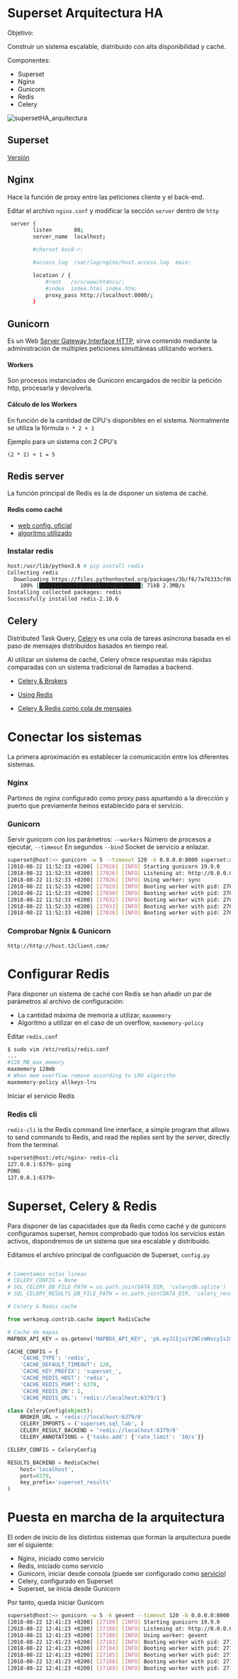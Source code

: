 # Superset Arquitectura HA

Objetivo:

Construir un sistema escalable, distribuido con alta disponibilidad y caché.

Componentes:

* Superset
* Nginx
* Gunicorn
* Redis
* Celery

![supersetHA_arquitectura](/uploads/de8392b6dec1d89ab530e99ccf4e0261/supersetHA_arquitectura.PNG)


## Superset 

[Versión](http://host.t2client.site/static/assets/version_info.json) 

## Nginx

Hace la función de proxy entre las peticiones cliente y el back-end.

Editar el archivo `nginx.conf` y modificar la sección `server` dentro de `http`

```bash
 server {
        listen       80;
        server_name  localhost;

        #charset koi8-r;

        #access_log  /var/log/nginx/host.access.log  main;

        location / {
            #root   /srv/www/htdocs/;
            #index  index.html index.htm;
            proxy_pass http://localhost:8000/;
        }
```


## Gunicorn 

Es un Web [Server Gateway Interface HTTP](http://docs.gunicorn.org/en/stable/index.html), sirve contenido mediante la administración de múltiples peticiones simultáneas utilizando workers.

#### Workers

Son procesos instanciados de Gunicorn encargados de recibir la petición http, procesarla y devolverla.

#### Cálculo de los Workers

En función de la cantidad de CPU's disponibles en el sistema. Normalmente se utiliza la fórmula `n * 2 + 1`

Ejemplo para un sistema con 2 CPU's
```
(2 * 2) + 1 = 5
```

## Redis server

La función principal de Redis es la de disponer un sistema de caché.

#### Redis como caché

* [web config. oficial](https://redis.io/topics/config)
* [algoritmo utilizado](https://redis.io/topics/lru-cache)

### Instalar redis
```sh
host:/usr/lib/python3.6 # pip install redis
Collecting redis
  Downloading https://files.pythonhosted.org/packages/3b/f6/7a76333cf0b9251ecf49efff635015171843d9b977e4ffcf59f9c4428052/redis-2.10.6-py2.py3-none-any.whl (64kB)
    100% |████████████████████████████████| 71kB 2.3MB/s
Installing collected packages: redis
Successfully installed redis-2.10.6
```

## Celery

Distributed Task Query, [Celery](http://www.celeryproject.org/) es una cola de tareas asíncrona basada en el paso de mensajes distribuidos basados en tiempo real.  

Al utilizar un sistema de caché, Celery ofrece respuestas más rápidas comparadas con un sistema tradicional de llamadas a backend.

* [Celery & Brokers](http://docs.celeryproject.org/en/latest/getting-started/brokers/index.html)

* [Using Redis](http://docs.celeryproject.org/en/latest/getting-started/brokers/redis.html)

* [Celery & Redis como cola de mensajes](http://docs.celeryproject.org/en/v2.3.3/tutorials/otherqueues.html)

# Conectar los sistemas

La primera aproximación es establecer la comunicación entre los diferentes sistemas.

### Nginx 

Partimos de nginx configurado como proxy pass apuntando a la dirección y puerto que previamente hemos establecido para el servicio.

### Gunicorn

Servir gunicorn con los parámetros: `--workers` Número de procesos a ejecutar, `--timeout` En segundos `--bind` Socket de servicio a enlazar.  

```bash
superset@host:~> gunicorn -w 5 --timeout 120 -b 0.0.0.0:8000 superset:app
[2018-08-22 11:52:33 +0200] [27026] [INFO] Starting gunicorn 19.9.0
[2018-08-22 11:52:33 +0200] [27026] [INFO] Listening at: http://0.0.0.0:8000 (27026)
[2018-08-22 11:52:33 +0200] [27026] [INFO] Using worker: sync
[2018-08-22 11:52:33 +0200] [27029] [INFO] Booting worker with pid: 27029
[2018-08-22 11:52:33 +0200] [27030] [INFO] Booting worker with pid: 27030
[2018-08-22 11:52:33 +0200] [27032] [INFO] Booting worker with pid: 27032
[2018-08-22 11:52:33 +0200] [27033] [INFO] Booting worker with pid: 27033
[2018-08-22 11:52:33 +0200] [27036] [INFO] Booting worker with pid: 27036
```
### Comprobar Ngnix & Gunicorn

``` 
http://http://host.t2client.com/
```

# Configurar Redis

Para disponer un sistema de caché con Redis se han añadir un par de parámetros al archivo de configuración:

*  La cantidad máxima de memoria a utilizar, `maxmemory`
*  Algoritmo a utilizar en el caso de un overflow, `maxmemory-policy`

Editar `redis.conf`

```bash
$ sudo vim /etc/redis/redis.conf
...
#128_MB_max_memory
maxmemory 128mb
# When mem overflow remove according to LRU algorithm
maxmemory-policy allkeys-lru
```
Iniciar el servicio Redis

### Redis cli

`redis-cli` is the Redis command line interface, a simple program that allows to send commands to Redis, and read the replies sent by the server, directly from the terminal.

```bash
superset@host:/etc/nginx> redis-cli
127.0.0.1:6379> ping
PONG
127.0.0.1:6379>
```
# Superset, Celery & Redis

Para disponer de las capacidades que da Redis como caché y de gunicorn configuramos superset, hemos comprobado que todos los servicios están activos, dispondremos de un sistema que sea escalable y distribuido.

Editamos el archivo principal de configuación de Superset, `config.py`

```python

# Comentamos estas lineas
# CELERY_CONFIG = None
# SQL_CELERY_DB_FILE_PATH = os.path.join(DATA_DIR, 'celerydb.sqlite')
# SQL_CELERY_RESULTS_DB_FILE_PATH = os.path.join(DATA_DIR, 'celery_results.sqlite')

# Celery & Redis cache

from werkzeug.contrib.cache import RedisCache

# Cache de mapas
MAPBOX_API_KEY = os.getenv('MAPBOX_API_KEY', 'pk.eyJ1IjoiY2NlcmNvcyIsImEiOiJjamNyeG4xZ2cyeDVzMnJueGh3cDk3bjc4In0.K7X-yR7rMJPzumJscjKRKQ')

CACHE_CONFIG = {
    'CACHE_TYPE': 'redis',
    'CACHE_DEFAULT_TIMEOUT': 120,
    'CACHE_KEY_PREFIX': 'superset_',
    'CACHE_REDIS_HOST': 'redis',
    'CACHE_REDIS_PORT': 6379,
    'CACHE_REDIS_DB': 1,
    'CACHE_REDIS_URL': 'redis://localhost:6379/1'}

class CeleryConfig(object):
    BROKER_URL = 'redis://localhost:6379/0'
    CELERY_IMPORTS = ('superset.sql_lab', )
    CELERY_RESULT_BACKEND = 'redis://localhost:6379/0'
    CELERY_ANNOTATIONS = {'tasks.add': {'rate_limit': '10/s'}}

CELERY_CONFIG = CeleryConfig

RESULTS_BACKEND = RedisCache(
    host='localhost',
    port=6379,
    key_prefix='superset_results'
)
```

# Puesta en marcha de la arquitectura

El orden de inicio de los distintos sistemas que forman la arquitectura puede ser el siguiente:

*  Nginx, iniciado como servicio
*  Redis, iniciado como servicio
*  Gunicorn, iniciar desde consola (puede ser configurado como [servicio](http://docs.gunicorn.org/en/stable/deploy.html#monitoring)) 
*  Celery, configurado en Superset
*  Superset, se inicia desde Gunicorn

Por tanto, queda iniciar Gunicorn
```bash
superset@host:~> gunicorn -w 5 -k gevent --timeout 120 -b 0.0.0.0:8000 superset:app
[2018-08-22 12:41:23 +0200] [27180] [INFO] Starting gunicorn 19.9.0
[2018-08-22 12:41:23 +0200] [27180] [INFO] Listening at: http://0.0.0.0:8000 (27180)
[2018-08-22 12:41:23 +0200] [27180] [INFO] Using worker: gevent
[2018-08-22 12:41:23 +0200] [27183] [INFO] Booting worker with pid: 27183
[2018-08-22 12:41:23 +0200] [27184] [INFO] Booting worker with pid: 27184
[2018-08-22 12:41:23 +0200] [27185] [INFO] Booting worker with pid: 27185
[2018-08-22 12:41:23 +0200] [27188] [INFO] Booting worker with pid: 27188
[2018-08-22 12:41:23 +0200] [27189] [INFO] Booting worker with pid: 27189
```